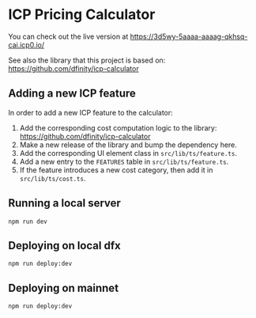 # ICP Pricing Calculator

You can check out the live version at https://3d5wy-5aaaa-aaaag-qkhsq-cai.icp0.io/

See also the library that this project is based on: https://github.com/dfinity/icp-calculator

## Adding a new ICP feature

In order to add a new ICP feature to the calculator:

1. Add the corresponding cost computation logic to the library: https://github.com/dfinity/icp-calculator
2. Make a new release of the library and bump the dependency here.
3. Add the corresponding UI element class in `src/lib/ts/feature.ts`.
4. Add a new entry to the `FEATURES` table in `src/lib/ts/feature.ts`.
5. If the feature introduces a new cost category, then add it in `src/lib/ts/cost.ts`.

## Running a local server

```
npm run dev
```

## Deploying on local dfx

```
npm run deploy:dev
```

## Deploying on mainnet

```
npm run deploy:dev
```
